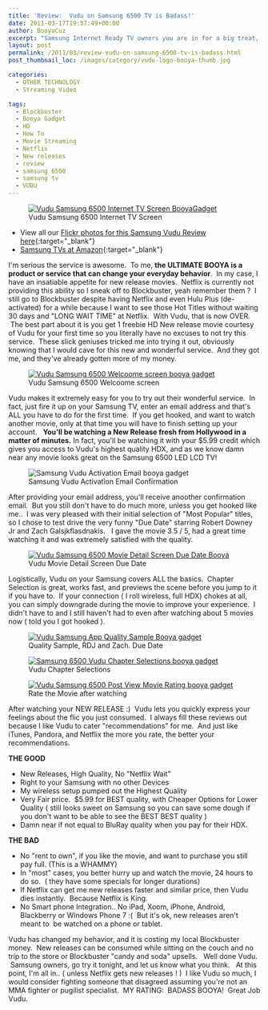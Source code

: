 ```yaml
---
title: 'Review:  Vudu on Samsung 6500 TV is Badass!'
date: 2011-03-17T19:57:49+00:00
author: BooyaCuz
excerpt: "Samsung Internet Ready TV owners you are in for a big treat, I'm very confident you will really enjoy it.  Yeah, you know that Vudu Internet application that you never opened before ?  Well, it's time to open that puppy up TODAY."
layout: post
permalink: /2011/03/review-vudu-on-samsung-6500-tv-is-badass.html
post_thumbnail_loc: /images/category/vudu-logo-booya-thumb.jpg

categories:
  - OTHER TECHNOLOGY
  - Streaming Video

tags:
  - Blockbuster
  - Booya Gadget
  - HD
  - How To
  - Movie Streaming
  - Netflix
  - New releases
  - review
  - samsung 6500
  - samsung tv
  - VUDU
---
```

<figure>
	<a href="https://c1.staticflickr.com/6/5295/5530363150_257a4ce0f3_o.jpg">
    <img src="https://c1.staticflickr.com/6/5295/5530363150_bc712efbe5_z.jpg" 
         alt="Vudu Samsung 6500 Internet TV Screen BooyaGadget" title="Vudu Samsung 6500 Internet TV Screen"></a>
	<figcaption>Vudu Samsung 6500 Internet TV Screen</figcaption>
</figure>

* View all our [Flickr photos for this Samsung Vudu Review here](https://www.flickr.com/photos/booyagadget/albums/72157626149559775){:target="_blank"}  
* [Samsung TVs at Amazon](http://amzn.to/2kXkGZI){:target="_blank"}

I'm serious the service is awesome.  To me, **the ULTIMATE BOOYA is a product or service that can change your everyday behavior**.  In my case, I have an insatiable appetite for new release movies.  Netflix is currently not providing this ability so I sneak off to Blockbuster, yeah remember them ?  I still go to Blockbuster despite having Netflix and even Hulu Plus (de-activated) for a while because I want to see those Hot Titles without waiting 30 days and "LONG WAIT TIME" at Netflix.  With Vudu, that is now OVER.  The best part about it is you get 1 freebie HD New release movie courtesy of Vudu for your first time so you literally have no excuses to not try this service.  These slick geniuses tricked me into trying it out, obviously knowing that I would cave for this new and wonderful service.  And they got me, and they've already gotten more of my money.

<figure>
	<a href="https://c1.staticflickr.com/6/5091/5530363212_a5a3b8af5a_o.jpg">
    <img src="https://c1.staticflickr.com/6/5091/5530363212_2c4a2e32ba_z.jpg" 
         alt="Vudu Samsung 6500 Welcoome screen booya gadget" title="Vudu Samsung 6500 Welcoome screen"></a>
	<figcaption>Vudu Samsung 6500 Welcoome screen</figcaption>
</figure>

Vudu makes it extremely easy for you to try out their wonderful service.  In fact, just fire it up on your Samsung TV, enter an email address and that's ALL you have to do for the first time.  If you get hooked, and want to watch another movie, only at that time you will have to finish setting up your account.   **You'll be watching a New Release fresh from Hollywood in a matter of minutes.** In fact, you'll be watching it with your $5.99 credit which gives you access to Vudu's highest quality HDX, and as we know damn near any movie looks great on the Samsung 6500 LED LCD TV!

<figure>
    <img src="{{ site.cdn-url }}/wp-content/uploads/2011/03/vudu-email-setup-booya.jpg" 
         alt="Samsung Vudu Activation Email booya gadget" title="Samsung Vudu Activation Email">
	<figcaption>Samsung Vudu Activation Email Confirmation</figcaption>
</figure>

After providing your email address, you'll receive anoother confirmation email.  But you still don't have to do much more, unless you get hooked like me..  I was very pleased with their initial selection of "Most Popular" titles, so I chose to test drive the very funny "Due Date" starring Robert Downey Jr and Zach Galsjkflasdnakis.   I gave the movie 3.5 / 5, had a great time watching it and was extremely satisfied with the quality.

<figure>
	<a href="https://c1.staticflickr.com/6/5259/5529775943_469f444447_o.jpg">
    <img src="https://c1.staticflickr.com/6/5259/5529775943_3d23ab0c81_z.jpg" 
         alt="Vudu Samsung 6500 Movie Detail Screen Due Date Booya" title="Vudu Samsung 6500 Movie Detail Screen Due Date"></a>
	<figcaption>Vudu Movie Detail Screen Due Date</figcaption>
</figure>
Logistically, Vudu on your Samsung covers ALL the basics.  Chapter Selection is great, works fast, and previews the scene before you jump to it if you have to.  If your connection ( I roll wireless, full HDX) chokes at all, you can simply downgrade during the movie to improve your experience.  I didn't have to and I still haven't had to even after watching about 5 movies now ( told you I got hooked ).

<figure>
	<a href="https://c1.staticflickr.com/6/5218/5529776305_35d00dcbaf_o.jpg">
    <img src="https://c1.staticflickr.com/6/5218/5529776305_934d3fd9f8_z.jpg" 
         alt="Vudu Samsung App Quality Sample Booya gadget" title="Vudu Samsung App Quality Sample"></a>
	<figcaption>Quality Sample, RDJ and Zach. Due Date</figcaption>
</figure>

<figure>
	<a href="https://c1.staticflickr.com/6/5056/5529776247_a7e7195d94_o.jpg">
    <img src="https://c1.staticflickr.com/6/5056/5529776247_568aa8b786_z.jpg" 
         alt="Samsung 6500 Vudu Chapter Selections booya gadget" title="Samsung 6500 Vudu Chapter Selections"></a>
	<figcaption>Vudu Chapter Selections</figcaption>
</figure>

<figure>
	<a href="https://c1.staticflickr.com/6/5257/5529776357_003ce1b37b_o.jpg">
    <img src="https://c1.staticflickr.com/6/5257/5529776357_8eeefa7173_z.jpg" 
         alt="Vudu Samsung 6500 Post View Movie Rating booya gadget" title="Vudu Samsung 6500 Post View Movie Rating"></a>
	<figcaption>Rate the Movie after watching</figcaption>
</figure>
After watching your NEW RELEASE :)  Vudu lets you quickly express your feelings about the flic you just consumed.  I always fill these reviews out because I like Vudu to cater "recommendations" for me.  And just like iTunes, Pandora, and Netflix the more you rate, the better your recommendations.

**THE GOOD**  
* New Releases, High Quality, No "Netflix Wait"  
* Right to your Samsung with no other Devices  
* My wireless setup pumped out the Highest Quality  
* Very Fair price.  $5.99 for BEST quality, with Cheaper Options for Lower Quality ( still looks sweet on Samsung so you can save some dough if you don't want to be able to see the BEST BEST quality )  
* Damn near if not equal to BluRay quality when you pay for their HDX.

**THE BAD**
* No "rent to own", if you like the movie, and want to purchase you still pay full. (This is a WHAMMY)  
* In "most" cases, you better hurry up and watch the movie, 24 hours to do so.  ( they have some specials for longer durations)  
* If Netflix can get me new releases faster and similar price, then Vudu dies instantly.  Because Netflix is King.  
* No Smart phone Integration.. No iPad, Xoom, iPhone, Android, Blackberry or Windows Phone 7 :(  But it's ok, new releases aren't meant to  be watched on a phone or tablet.

Vudu has changed my behavior, and it is costing my local Blockbuster money.  New releases can be consumed while sitting on the couch and no trip to the store or Blockbuster "candy and soda" upsells.   Well done Vudu.  Samsung owners, go try it tonight, and let us know what you think.   At this point, I'm all in.. ( unless Netflix gets new releases ! )  I like Vudu so much, I would consider fighting someone that disagreed assuming you're not an MMA fighter or pugilist specialist.  MY RATING:  BADASS BOOYA!  Great Job Vudu.